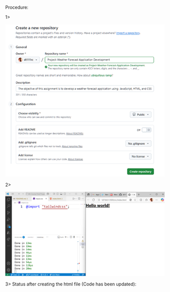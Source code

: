Procedure:

1> 

![1757142406635](image/README/1757142406635.png)

2> 

![1757250311851](image/README/1757250311851.png)

3> Status after creating the html file (Code has been updated):
